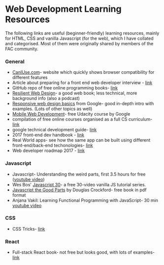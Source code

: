 # Web Development Learning Resources

The following links are useful (beginner-friendly) learning resources, mainly for HTML, CSS and
vanilla Javascript (for the web), which I have collated and categorised. Most of them were originally shared by members of the FAC community.

### General
- [CanIUse.com](http://caniuse.com/)- website which quickly shows browser compatibility for different features
- Article about preparing for a front end web developer interview - [link](http://davidshariff.com/blog/preparing-for-a-front-end-web-development-interview-in-2017/)
- GitHub repo of free online programming books- [link](https://github.com/vhf/free-programming-books)
- [Resilient Web Design](https://resilientwebdesign.com/)- a good web book; less technical, more background info (also a podcast)
- [Responsive web design basics](https://developers.google.com/web/fundamentals/design-and-ui/responsive/) from Google- good in-depth intro with examples. (Lots of other topics as well)
- [Mobile Web Development](https://www.udacity.com/course/mobile-web-development--cs256)- free Udacity course by Google
- compilation of free online courses organised as a full CS curriculum- [link](https://ossu.firebaseapp.com/#/curriculum)
- google technical development guide- [link](https://www.google.com/about/careers/students/guide-to-technical-development.html)
- 2017 front-end dev handbook - [link](https://frontendmasters.gitbooks.io/front-end-handbook-2017/content/)
- Real World apps- see how the same app can be built using different front-end/back-end techonologies- [link](https://github.com/gothinkster/realworld)
- Web developer roadmap 2017 - [link](https://github.com/kamranahmedse/developer-roadmap)

### Javascript
- Javascript- Understanding the weird parts, first 3.5 hours for free ([youtube video](https://www.youtube.com/watch?v=Bv_5Zv5c-Ts))
- Wes Bos' [Javascript 30](https://javascript30.com/)- a free 30-video vanilla JS tutorial series.
- [Javascript the Good Parts](http://bdcampbell.net/javascript/book/javascript_the_good_parts.pdf) by Douglas Crockford- free book in pdf format
- Anjana Vakil: Learning Functional Programming with JavaScript- 30 min [youtube video](https://www.youtube.com/watch?v=e-5obm1G_FY)

### CSS
- CSS Tricks- [link](https://css-tricks.com/)

### React
- Full-stack React book- not free but looks good, with lots of examples- [link](https://www.fullstackreact.com/)
